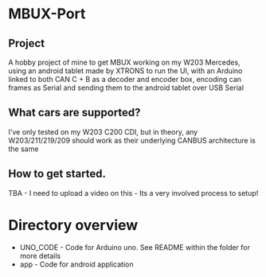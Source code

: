 # MBUX-Port

## Project
A hobby project of mine to get MBUX working on my W203 Mercedes, using an android tablet made by XTRONS to run the UI, with an Arduino linked to both CAN C + B as a decoder and encoder box, encoding can frames as Serial and sending them to the android tablet over USB Serial

## What cars are supported?
I've only tested on my W203 C200 CDI, but in theory, any W203/211/219/209 should work as their underlying CANBUS architecture is the same

## How to get started.
TBA - I need to upload a video on this - Its a very involved process to setup!

# Directory overview
* UNO_CODE - Code for Arduino uno. See README within the folder for more details
* app - Code for android application

